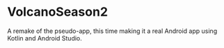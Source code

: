 # VolcanoSeason2
A remake of the pseudo-app, this time making it a real Android app using Kotlin and Android Studio.
